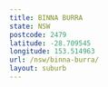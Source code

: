 ```yaml
---
title: BINNA BURRA
state: NSW
postcode: 2479
latitude: -28.709545
longitude: 153.514963
url: /nsw/binna-burra/
layout: suburb
---
```

